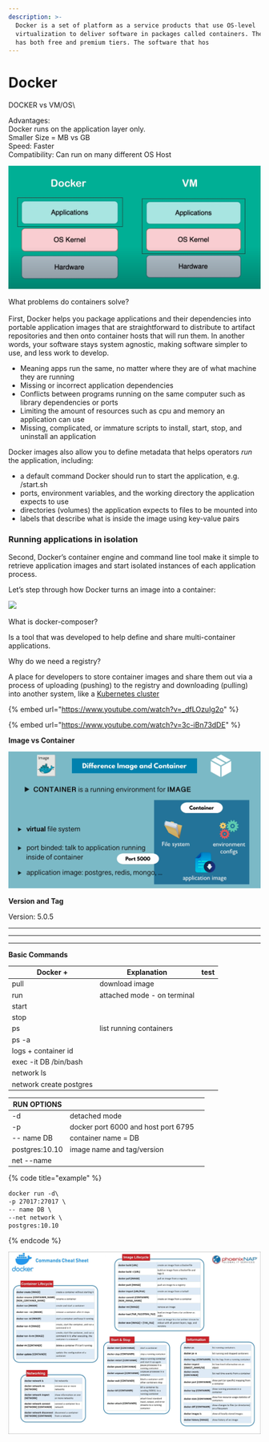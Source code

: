 ```yaml
---
description: >-
  Docker is a set of platform as a service products that use OS-level
  virtualization to deliver software in packages called containers. The service
  has both free and premium tiers. The software that hos
---
```


# Docker

DOCKER vs VM/OS\


Advantages:\
Docker runs on the application layer only. \
Smaller Size = MB vs GB \
Speed: Faster \
Compatibility: Can run on many different OS Host&#x20;

![](<../.gitbook/assets/Screen Shot 2022-08-12 at 1.12.21 pm.png>)

What problems do containers solve? \
\
First, Docker helps you package applications and their dependencies into portable application images that are straightforward to distribute to artifact repositories and then onto container hosts that will run them. In another words, your software stays system agnostic, making software simpler to use, and less work to develop.&#x20;

* Meaning apps run the same, no matter where they are of what machine they are running
* Missing or incorrect application dependencies
* Conflicts between programs running on the same computer such as library dependencies or ports
* Limiting the amount of resources such as cpu and memory an application can use
* Missing, complicated, or immature scripts to install, start, stop, and uninstall an application

Docker images also allow you to define metadata that helps operators _run_ the application, including:

* a default command Docker should run to start the application, e.g. /start.sh
* ports, environment variables, and the working directory the application expects to use
* directories (volumes) the application expects to files to be mounted into
* labels that describe what is inside the image using key-value pairs

### Running applications in isolation

Second, Docker’s container engine and command line tool make it simple to retrieve application images and start isolated instances of each application process.

Let’s step through how Docker turns an image into a container:

![](https://nodramadevops.com/wp-content/uploads/2019/06/Basic-Flow-of-Docker-Container-Execution.png)



What is docker-composer?&#x20;

Is a tool that was developed to help define and share multi-container applications.



Why do we need a registry?&#x20;

A place for developers to store container images and share them out via a process of uploading (pushing) to the registry and downloading (pulling) into another system, like a [Kubernetes cluster](https://www.redhat.com/en/topics/containers/what-is-a-kubernetes-cluster)





{% embed url="https://www.youtube.com/watch?v=_dfLOzuIg2o" %}

{% embed url="https://www.youtube.com/watch?v=3c-iBn73dDE" %}

**Image vs Container**

![](<../.gitbook/assets/Screen Shot 2022-08-12 at 1.20.53 pm.png>)

**Version and Tag**&#x20;

Version: 5.0.5&#x20;

****

****

****

**Basic Commands**&#x20;

| Docker +                | Explanation                 | test |
| ----------------------- | --------------------------- | ---- |
| pull                    | download image              |      |
| run                     | attached mode - on terminal |      |
| start                   |                             |      |
| stop                    |                             |      |
| ps                      | list running containers     |      |
| ps -a                   |                             |      |
| logs + container id     |                             |      |
| exec -it DB /bin/bash   |                             |      |
| network ls              |                             |      |
| network create postgres |                             |      |

| RUN OPTIONS    |                                     |   |
| -------------- | ----------------------------------- | - |
| -d             | detached mode                       |   |
| -p             | docker port 6000 and host port 6795 |   |
| -- name DB     | container name = DB                 |   |
| postgres:10.10 | image name and tag/version          |   |
| net --name     |                                     |   |

{% code title="example" %}
```
docker run -d\ 
-p 27017:27017 \
-- name DB \ 
--net network \
postgres:10.10 

```
{% endcode %}

![](../.gitbook/assets/Docker-commands-cheat-sheet-by-PhoenixNAP-scaled.jpeg)
